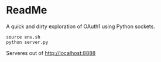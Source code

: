 # ReadMe
A quick and dirty exploration of OAuth1 using Python sockets.
```
source env.sh
python server.py
```
Serveres out of [http://localhost:8888](http://localhost:8888)

